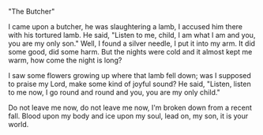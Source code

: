 "The Butcher"

I came upon a butcher,
he was slaughtering a lamb,
I accused him there
with his tortured lamb.
He said, "Listen to me, child,
I am what I am
and you, you are my only son."
Well, I found a silver needle,
I put it into my arm.
It did some good,
did some harm.
But the nights were cold
and it almost kept me warm,
how come the night is long?

I saw some flowers growing up
where that lamb fell down;
was I supposed to praise my Lord,
make some kind of joyful sound?
He said, "Listen, listen to me now,
I go round and round
and you, you are my only child."

Do not leave me now,
do not leave me now,
I'm broken down
from a recent fall.
Blood upon my body
and ice upon my soul,
lead on, my son, it is your world.
